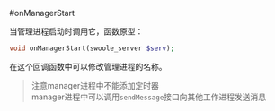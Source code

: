 #onManagerStart

当管理进程启动时调用它，函数原型：
```php
void onManagerStart(swoole_server $serv);
```
在这个回调函数中可以修改管理进程的名称。
> 注意manager进程中不能添加定时器   
> manager进程中可以调用`sendMessage`接口向其他工作进程发送消息  
